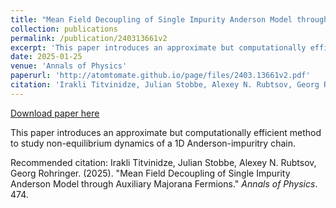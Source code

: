 ```yaml
---
title: "Mean Field Decoupling of Single Impurity Anderson Model through Auxiliary Majorana Fermions"
collection: publications
permalink: /publication/240313661v2
excerpt: 'This paper introduces an approximate but computationally efficient method to study non-equilibrium dynamics of a 1D Anderson-impuritry chain.'
date: 2025-01-25
venue: 'Annals of Physics'
paperurl: 'http://atomtomate.github.io/page/files/2403.13661v2.pdf'
citation: 'Irakli Titvinidze, Julian Stobbe, Alexey N. Rubtsov, Georg Rohringer. (2025). &quot;Mean Field Decoupling of Single Impurity Anderson Model through Auxiliary Majorana Fermions.&quot; <i>Annals of Physics</i>. 474.'
---
```


<a href='http://atomtomate.github.io/page/files/2403.13661v2.pdf'>Download paper here</a>

This paper introduces an approximate but computationally efficient method to study non-equilibrium dynamics of a 1D Anderson-impuritry chain.

Recommended citation: Irakli Titvinidze, Julian Stobbe, Alexey N. Rubtsov, Georg Rohringer. (2025). "Mean Field Decoupling of Single Impurity Anderson Model through Auxiliary Majorana Fermions." <i>Annals of Physics</i>. 474.